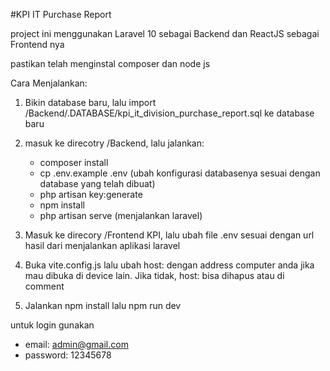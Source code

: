 #KPI IT Purchase Report

project ini menggunakan Laravel 10 sebagai Backend dan ReactJS sebagai Frontend nya

pastikan telah menginstal composer dan node js

Cara Menjalankan: 
1. Bikin database baru, lalu import  /Backend/.DATABASE/kpi_it_division_purchase_report.sql ke database baru
2. masuk ke direcotry /Backend, lalu jalankan:
   - composer install
   - cp .env.example .env (ubah konfigurasi databasenya sesuai dengan database yang telah dibuat)
   - php artisan key:generate
   - npm install
   - php artisan serve (menjalankan laravel)

3. Masuk ke direcory /Frontend KPI, lalu ubah file .env sesuai dengan url hasil dari menjalankan aplikasi laravel 
4. Buka vite.config.js lalu ubah host: dengan address computer anda jika mau dibuka di device lain. Jika tidak, host: bisa dihapus atau di comment
5. Jalankan npm install lalu npm run dev
 
untuk login gunakan

- email: admin@gmail.com
- password: 12345678
  
